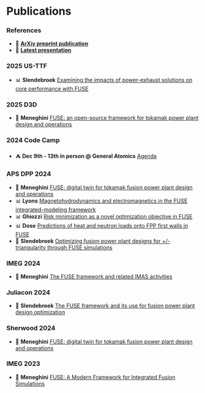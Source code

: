 # Publications

### References

* 📜 **[ArXiv preprint publication](https://arxiv.org/abs/2409.05894)**
* 🎤 **[Latest presentation](https://github.com/ProjectTorreyPines/FUSE_extra_files/raw/master/2025_D3D/SET_mar_2025.pdf)**

### 2025 US-TTF

* 📊 **Slendebroek** [Examining the impacts of power-exhaust
solutions on core performance with FUSE](https://github.com/ProjectTorreyPines/FUSE_extra_files/raw/master/2025_US-TTF/slendebroek_US-TTF.pdf)

### 2025 D3D 

* 🎤 **Meneghini** [FUSE: an open-source framework for tokamak power plant design and operations](https://github.com/ProjectTorreyPines/FUSE_extra_files/raw/master/2025_D3D/SET_mar_2025.pdf)

### 2024 Code Camp

* ⛺️ **Dec 9th - 13th in person @ General Atomics** [Agenda](https://docs.google.com/document/d/1OwJPx4G3HP7wx9FuGLMqxjaKewrhOY7Kd7nTZkmVdw4/edit?usp=sharing)

### APS DPP 2024

* 🎤 **Meneghini** [FUSE: digital twin for tokamak fusion power plant design and operations](https://github.com/ProjectTorreyPines/FUSE_extra_files/raw/master/2024_APS/meneghini_APS2024.pdf)
* 📊 **Lyons** [Magnetohydrodynamics and electromagnetics in the FUSE integrated-modeling framework](https://github.com/ProjectTorreyPines/FUSE_extra_files/raw/master/2024_APS/Lyons_APS_10-24_v1.pdf)
* 📊 **Ghiozzi** [Risk minimization as a novel optimization objective in FUSE](https://github.com/ProjectTorreyPines/FUSE_extra_files/raw/master/2024_APS/GhiozziPoster.pptx)
* 📊 **Dose** [Predictions of heat and neutron loads onto FPP first walls in FUSE](https://github.com/ProjectTorreyPines/FUSE_extra_files/raw/master/2024_APS/Dose_APS2024_Poster_v3.pdf)
* 🎤 **Slendebroek** [Optimizing fusion power plant designs for +/- triangularity through FUSE simulations](https://github.com/ProjectTorreyPines/FUSE_extra_files/raw/master/2024_APS/slendebroek_APS2024.pdf)

### IMEG 2024
* 🎤 **Meneghini** [The FUSE framework and related IMAS activities](https://github.com/ProjectTorreyPines/FUSE_extra_files/raw/master/2024_IMEG/IMEG2024.pdf)

### Juliacon 2024
* 🎤 **Slendebroek** [The FUSE framework and its use for fusion power plant design optimization](https://youtu.be/RKGDov3ETyE)

### Sherwood 2024
* 🎤 **Meneghini** [FUSE: digital twin for tokamak fusion power plant design and operations](https://github.com/ProjectTorreyPines/FUSE_extra_files/raw/master/2024_sherwood/sherwood2024.pdf)

### IMEG 2023
* 🎤 **Meneghini** [FUSE: A Modern Framework for Integrated Fusion Simulations](https://github.com/ProjectTorreyPines/FUSE_extra_files/raw/master/2023_IMEG/IMEG2023_oct_FUSE.pdf)
